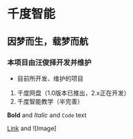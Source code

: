 #                                              千度智能
## 因梦而生，载梦而航
### 本项目由汪俊择开发并维护
- 目前所开发、维护的项目
1. 千度网盘（1.0版本已推出，2.x正在开发）
2. 千度智能教学（半完善）

**Bold** and _Italic_ and `Code` text

[Link](url) and ![Image]
